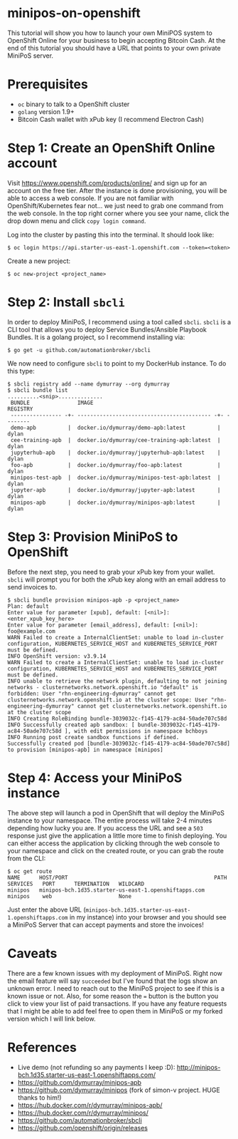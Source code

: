# minipos-on-openshift

This tutorial will show you how to launch your own MiniPOS system to OpenShift Online for your business to begin accepting Bitcoin Cash. At the end of this tutorial you should have a URL that points to your own private MiniPoS server.

# Prerequisites
* `oc` binary to talk to a OpenShift cluster
* `golang` version 1.9+
* Bitcoin Cash wallet with xPub key (I recommend Electron Cash)

# Step 1: Create an OpenShift Online account
Visit https://www.openshift.com/products/online/ and sign up for an account on the free tier. After the instance is done provisioning, you will be able to access a web console. If you are not familiar with OpenShift/Kubernetes fear not... we just need to grab one command from the web console. In the top right corner where you see your name, click the drop down menu and click `copy login command`.

Log into the cluster by pasting this into the terminal. It should look like:
```
$ oc login https://api.starter-us-east-1.openshift.com --token=<token>
```

Create a new project:
```
$ oc new-project <project_name>
```

# Step 2: Install `sbcli`
In order to deploy MiniPoS, I recommend using a tool called `sbcli`. `sbcli` is a CLI tool that allows you to deploy Service Bundles/Ansible Playbook Bundles. It is a golang project, so I recommend installing via:
```
$ go get -u github.com/automationbroker/sbcli
```

We now need to configure `sbcli` to point to my DockerHub instance. To do this type:
```
$ sbcli registry add --name dymurray --org dymurray
$ sbcli bundle list
..........<snip>..............
 BUNDLE               IMAGE                                          REGISTRY                                                                
 ---------------- -+- ------------------------------------------ -+- --------                                                                
 demo-apb          |  docker.io/dymurray/demo-apb:latest          |  dylan                                                                   
 cee-training-apb  |  docker.io/dymurray/cee-training-apb:latest  |  dylan                                                                   
 jupyterhub-apb    |  docker.io/dymurray/jupyterhub-apb:latest    |  dylan                                                                   
 foo-apb           |  docker.io/dymurray/foo-apb:latest           |  dylan                                                                   
 minipos-test-apb  |  docker.io/dymurray/minipos-test-apb:latest  |  dylan                                                                   
 jupyter-apb       |  docker.io/dymurray/jupyter-apb:latest       |  dylan                                                                   
 minipos-apb       |  docker.io/dymurray/minipos-apb:latest       |  dylan   
```

# Step 3: Provision MiniPoS to OpenShift
Before the next step, you need to grab your xPub key from your wallet. `sbcli` will prompt you for both the xPub key along with an email address to send invoices to.
```
$ sbcli bundle provision minipos-apb -p <project_name>
Plan: default
Enter value for parameter [xpub], default: [<nil>]: <enter_xpub_key_here>
Enter value for parameter [email_address], default: [<nil>]: foo@example.com
WARN Failed to create a InternalClientSet: unable to load in-cluster configuration, KUBERNETES_SERVICE_HOST and KUBERNETES_SERVICE_PORT must be defined.
INFO OpenShift version: v3.9.14                                                                         
WARN Failed to create a InternalClientSet: unable to load in-cluster configuration, KUBERNETES_SERVICE_HOST and KUBERNETES_SERVICE_PORT must be defined.
INFO unable to retrieve the network plugin, defaulting to not joining networks - clusternetworks.network.openshift.io "default" is forbidden: User "rhn-engineering-dymurray" cannot get clusternetworks.network.openshift.io at the cluster scope: User "rhn-engineering-dymurray" cannot get clusternetworks.network.openshift.io at the cluster scope                                            
INFO Creating RoleBinding bundle-3039032c-f145-4179-ac84-50ade707c58d
INFO Successfully created apb sandbox: [ bundle-3039032c-f145-4179-ac84-50ade707c58d ], with edit permissions in namespace bchboys
INFO Running post create sandbox functions if defined.
Successfully created pod [bundle-3039032c-f145-4179-ac84-50ade707c58d] to provision [minipos-apb] in namespace [minipos]
```

# Step 4: Access your MiniPoS instance
The above step will launch a pod in OpenShift that will deploy the MiniPoS instance to your namespace. The entire process will take 2-4 minutes depending how lucky you are. If you access the URL and see a `503` response just give the application a little more time to finish deploying. You can either access the application by clicking through the web console to your namespace and click on the created route, or you can grab the route from the CLI:
```
$ oc get route
NAME      HOST/PORT                                              PATH      SERVICES   PORT      TERMINATION   WILDCARD
minipos   minipos-bch.1d35.starter-us-east-1.openshiftapps.com             minipos    web                     None
```

Just enter the above URL (`minipos-bch.1d35.starter-us-east-1.openshiftapps.com` in my instance) into your browser and you should see a MiniPoS Server that can accept payments and store the invoices!

# Caveats
There are a few known issues with my deployment of MiniPoS. Right now the email feature will say `succeeded` but I've found that the logs show an unknown error. I need to reach out to the MiniPoS project to see if this is a known issue or not. Also, for some reason the `=` button is the button you click to view your list of paid transactions. If you have any feature requests that I might be able to add feel free to open them in MiniPoS or my forked version which I will link below.

# References
* Live demo (not refunding so any payments I keep :D): http://minipos-bch.1d35.starter-us-east-1.openshiftapps.com/
* https://github.com/dymurray/minipos-apb
* https://github.com/dymurray/minipos (fork of simon-v project. HUGE thanks to him!)
* https://hub.docker.com/r/dymurray/minipos-apb/
* https://hub.docker.com/r/dymurray/minipos/
* https://github.com/automationbroker/sbcli
* https://github.com/openshift/origin/releases
